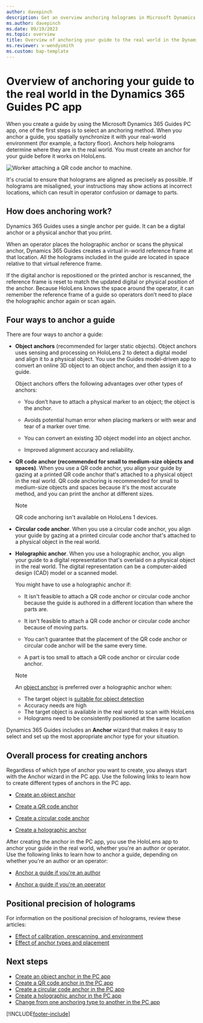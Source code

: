 ```yaml
---
author: davepinch
description: Get an overview anchoring holograms in Microsoft Dynamics 365 Guides, using a QR code anchor, circular code anchor, or holographic anchor.
ms.author: davepinch
ms.date: 09/19/2023
ms.topic: overview
title: Overview of anchoring your guide to the real world in the Dynamics 365 Guides PC app
ms.reviewer: v-wendysmith
ms.custom: bap-template
---
```


# Overview of anchoring your guide to the real world in the Dynamics 365 Guides PC app

When you create a guide by using the Microsoft Dynamics 365 Guides PC app, one of the first steps is to select an anchoring method. When you anchor a guide, you spatially synchronize it with your real-world environment (for example, a factory floor). Anchors help holograms determine where they are in the real world. You must create an anchor for your guide before it works on HoloLens.

![Worker attaching a QR code anchor to machine.](media/anchor-overview.PNG "Worker attaching a QR code anchor to machine")

It's crucial to ensure that holograms are aligned as precisely as possible. If holograms are misaligned, your instructions may show actions at incorrect locations, which can result in operator confusion or damage to parts.

## How does anchoring work?

Dynamics 365 Guides uses a single anchor per guide. It can be a digital anchor or a physical anchor that you print. 

When an operator places the holographic anchor or scans the physical anchor, Dynamics 365 Guides creates a virtual in-world reference frame at that location. All the holograms included in the guide are located in space relative to that virtual reference frame. 

If the digital anchor is repositioned or the printed anchor is rescanned, the reference frame is reset to match the updated digital or physical position of the anchor. Because HoloLens knows the space around the operator, it can remember the reference frame of a guide so operators don’t need to place the holographic anchor again or scan again. 

## Four ways to anchor a guide

There are four ways to anchor a guide:

- **Object anchors** (recommended for larger static objects). Object anchors uses sensing and processing on HoloLens 2 to detect a digital model and align it to a physical object. You use the Guides model-driven app to convert an online 3D object to an object anchor, and then assign it to a guide. 

  Object anchors offers the following advantages over other types of anchors:

  - You don’t have to attach a physical marker to an object; the object is the anchor.  

  - Avoids potential human error when placing markers or with wear and tear of a marker over time.

  - You can convert an existing 3D object model into an object anchor.

  - Improved alignment accuracy and reliability. 

- **QR code anchor (recommended for small to medium-size objects and spaces)**. When you use a QR code anchor, you align your guide by gazing at a printed QR code anchor that's attached to a physical object in the real world. QR code anchoring is recommended for small to medium-size objects and spaces because it's the most accurate method, and you can print the anchor at different sizes. 

  > [!NOTE]
  > QR code anchoring isn't available on HoloLens 1 devices.

- **Circular code anchor**. When you use a circular code anchor, you align your guide by gazing at a printed circular code anchor that's attached to a physical object in the real world. 

- **Holographic anchor**. When you use a holographic anchor, you align your guide to a digital representation that's overlaid on a physical object in the real world. The digital representation can be a computer-aided design (CAD) model or a scanned model.

  You might have to use a holographic anchor if:

  - It isn't feasible to attach a QR code anchor or circular code anchor because the guide is authored in a different location than where the parts are.

  - It isn't feasible to attach a QR code anchor or circular code anchor because of moving parts.

  - You can't guarantee that the placement of the QR code anchor or circular code anchor will be the same every time.

  - A part is too small to attach a QR code anchor or circular code anchor.

   > [!NOTE]
   > An [object anchor](pc-app-anchor-object.md) is preferred over a holographic anchor when:
   > - The target object is [suitable for object detection](pc-app-anchor-object-best-practices.md)
   > - Accuracy needs are high
   > - The target object is available in the real world to scan with HoloLens
   > - Holograms need to be consistently positioned at the same location

Dynamics 365 Guides includes an **Anchor** wizard that makes it easy to select and set up the most appropriate anchor type for your situation.

## Overall process for creating anchors

Regardless of which type of anchor you want to create, you always start with the Anchor wizard in the PC app. Use the following links to learn how to create different types of anchors in the PC app.

- [Create an object anchor](pc-app-anchor-object.md)

- [Create a QR code anchor](pc-app-anchor-qr-code.md)

- [Create a circular code anchor](pc-app-anchor-circular-code.md)

- [Create a holographic anchor](pc-app-anchor-holographic.md)

After creating the anchor in the PC app, you use the HoloLens app to anchor your guide in the real world, whether you're an author or operator. Use the following links to learn how to anchor a guide, depending on whether you're an author or an operator:

- [Anchor a guide if you're an author](hololens-app-anchor.md)

- [Anchor a guide if you're an operator](operator-anchor.md)

## Positional precision of holograms 

For information on the positional precision of holograms, review these articles:

- [Effect of calibration, prescanning, and environment](pc-app-anchor-improve-hologram-precision.md)
- [Effect of anchor types and placement](pc-app-anchor-types-placement-precision.md)

## Next steps

- [Create an object anchor in the PC app](pc-app-anchor-object.md)
- [Create a QR code anchor in the PC app](pc-app-anchor-qr-code.md)
- [Create a circular code anchor in the PC app](pc-app-anchor-circular-code.md)
- [Create a holographic anchor in the PC app](pc-app-anchor-holographic.md)
- [Change from one anchoring type to another in the PC app](pc-app-anchor-change-type.md)

[!INCLUDE[footer-include](../includes/footer-banner.md)]

